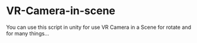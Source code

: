 # VR-Camera-in-scene
You can use this script in unity for use VR Camera in a Scene for rotate and for many things...
